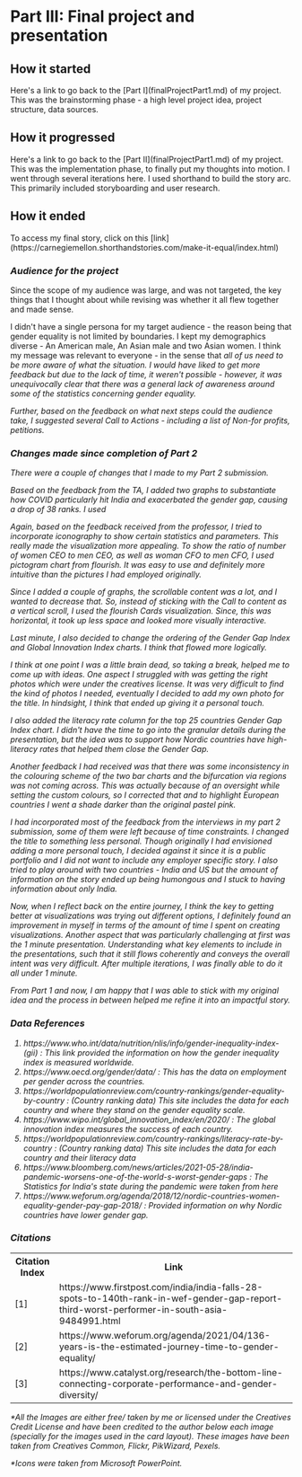 <h1>Part III: Final project and presentation</h1>

<h2>How it started</h2>
<p>Here's a link to go back to the [Part I](finalProjectPart1.md) of my project. This was the brainstorming phase - a high level project idea, project structure, data sources.</p>

<h2>How it progressed</h2>
<p>Here's a link to go back to the [Part II](finalProjectPart1.md) of my project. This was the implementation phase, to finally put my thoughts into motion. I went through several iterations here. I used shorthand to build the story arc. This primarily included storyboarding and user research. </p>

<h2>How it ended</h2>
<p>To access my final story, click on this [link](https://carnegiemellon.shorthandstories.com/make-it-equal/index.html)<p>

<h3><i>Audience for the project</i></h3>

<p>Since the scope of my audience  was large, and was not targeted, the key things that I thought about while revising was whether it all flew together and made sense. 

I didn't have a single persona for my target audience - the reason being that gender equality is not limited by boundaries. I kept my demographics diverse - An American male, An Asian male and two Asian women. I think my message was relevant to everyone - in the sense that <i>all of us<i> need to be more aware of what the situation. I would have liked to get more feedback but due to the lack of time, it weren't possible - however, it was unequivocally clear that there was a general lack of awareness around some of the statistics concerning gender equality. 

Further, based on the feedback on what next steps could the audience take, I suggested several Call to Actions - including a list of Non-for profits, petitions.</p>

<h3><i>Changes made since completion of Part 2</i></h3>

<p>There were a couple of changes that I made to my Part 2 submission. 

Based on the feedback from the TA, I added two graphs to substantiate how COVID particularly hit India and exacerbated the gender gap, causing a drop of 38 ranks. 
I used 

Again, based on the feedback received from the professor, I tried to incorporate iconography to show certain statistics and parameters. 
This really made the visualization more appealing. 
To show the ratio of number of women CEO to men CEO, as well as woman CFO to men CFO, I used pictogram chart from flourish. It was easy to use and definitely more intuitive than the pictures I had employed originally.

Since I added a couple of graphs, the scrollable content was a lot, and I wanted to decrease that. So, instead of sticking with the Call to content as a vertical scroll, I used the flourish Cards visualization. Since, this was horizontal, it took up less space and looked more visually interactive. 

Last minute, I also decided to change the ordering of the Gender Gap Index and Global Innovation Index charts. I think that flowed more logically. 

I think at one point I was a little brain dead, so taking a break, helped me to come up with ideas. 
One aspect I struggled with was getting the right photos which were under the creatives license. It was very difficult to find the kind of photos I needed, eventually I decided to add my own photo for the title. In hindsight, I think that ended up giving it a personal touch. 

I also added the literacy rate column for the top 25 countries Gender Gap Index chart. I didn't have the time to go into the granular details during the presentation, but the idea was to support how Nordic countries have high-literacy rates that helped them close the Gender Gap. 

Another feedback I had received was that there was some inconsistency in the colouring scheme of the two bar charts and the bifurcation via regions was not coming across. This was actually because of an oversight while setting the custom colours, so I corrected that and to highlight European countries I went a shade darker than the original pastel pink. 

I had incorporated most of the feedback from the interviews in my part 2 submission, some of them were left because of time constraints. I changed the title to something less personal. Though originally I had envisioned adding a more personal touch, I decided against it since it is a public portfolio and I did not want to include any employer specific story. I also tried to play around with two countries - India and US but the amount of information on the story ended up being humongous and I stuck to having information about only India.

Now, when I reflect back on the entire journey, I think the key to getting better at visualizations was trying out different options, I definitely found an improvement in myself in terms of the amount of time I spent on creating visualizations. Another aspect that was particularly challenging at first was the 1 minute presentation. Understanding what key elements to include in the presentations, such that it still flows coherently and conveys the overall intent was very difficult. After multiple iterations, I was finally able to do it all under 1 minute. 

From Part 1 and now, I am happy that I was able to stick with my original idea and the process in between helped me refine it into an impactful story.</p>

  <h3>Data References</h3>
  <ol>
    <li>https://www.who.int/data/nutrition/nlis/info/gender-inequality-index-(gii) : This link provided the information on how the gender inequality index is measured worldwide.</li>
    <li>https://www.oecd.org/gender/data/ : This has the data on employment per gender across the countries.</li>
    <li>https://worldpopulationreview.com/country-rankings/gender-equality-by-country : (Country ranking data) This site includes the data for each country and where they stand on the gender equality scale.</li>
    <li>https://www.wipo.int/global_innovation_index/en/2020/ : The global innovation index measures the success of each country.</li>
    <li>https://worldpopulationreview.com/country-rankings/literacy-rate-by-country : (Country ranking data) This site includes the data for each country and their literacy data</li>
    <li>https://www.bloomberg.com/news/articles/2021-05-28/india-pandemic-worsens-one-of-the-world-s-worst-gender-gaps : The Statistics for India's state during the pandemic were taken from here</li>
    <li>https://www.weforum.org/agenda/2018/12/nordic-countries-women-equality-gender-pay-gap-2018/ : Provided information on why Nordic countries have lower gender gap.</li>
</ol>

  
  <h3>Citations</h3>
  <table>
  <tr>
    <th>Citation Index</th>
    <th>Link</th>
  </tr>
  <tr>
    <td> [1]	</td>
    <td>https://www.firstpost.com/india/india-falls-28-spots-to-140th-rank-in-wef-gender-gap-report-third-worst-performer-in-south-asia-9484991.html</td>
  </tr>
  <tr>
    <td> [2] </td>
    <td>https://www.weforum.org/agenda/2021/04/136-years-is-the-estimated-journey-time-to-gender-equality/</td>
  </tr>
    <tr>
    <td> [3] </td>
    <td>https://www.catalyst.org/research/the-bottom-line-connecting-corporate-performance-and-gender-diversity/</td>
  </tr>
</table>

   
<p>*All the Images are either free/ taken by me or licensed under the Creatives Credit License and have been credited to the author below each image (specially for the images used in the card layout). These images have been taken from Creatives Common, Flickr, PikWizard, Pexels.</p>
  
  <p>*Icons were taken from Microsoft PowerPoint.</p>

